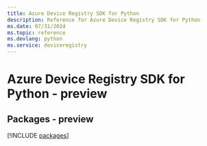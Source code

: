 ```yaml
---
title: Azure Device Registry SDK for Python
description: Reference for Azure Device Registry SDK for Python
ms.date: 07/31/2024
ms.topic: reference
ms.devlang: python
ms.service: deviceregistry
---
```

# Azure Device Registry SDK for Python - preview
## Packages - preview
[!INCLUDE [packages](device-registry-index.md)]
